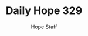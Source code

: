 ---
image: /assets/img/daily-hope-default-artwork.png
title: Daily Hope 329
number: 329
categories:
  - Daily Hope
author: Hope Staff
notes: Daily Hope 329
embed: >-
  <iframe style="border-radius:12px" src="https://open.spotify.com/embed/episode/0xZUeDJSMwa0GPiW9IfOUZ?utm_source=generator" width="100%" height="352" frameBorder="0" allowfullscreen="" allow="autoplay; clipboard-write; encrypted-media; fullscreen; picture-in-picture" loading="lazy"></iframe>
---